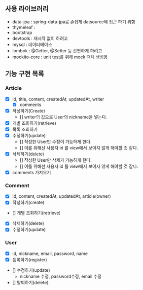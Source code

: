 ## 사용 라이브러리
- data-jpa : spring-data-jpa로 손쉽게 datsource에 접근 하기 위함
- thymeleaf : 
- bootstrap
- devtools : 재시작 없이 하려고
- mysql : 데이터베이스
- lombok : @Getter, @Setter 등 간편하게 하려고
- mockito-core : unit test를 위해 mock 객체 생성용
## 기능 구현 목록
### Article
- [x] id, title, content, createdAt, updatedAt, writer
  - [x] comments
- [x] 작성하기(Create)
  - [] writer의 값으로 User의 nickname을 넣는다.
- [x] 개별 조회하기(retrieve)
- [x] 목록 조회하기
- [x] 수정하기(update)
  - [] 작성한 User만 수정이 가능하게 한다.
  - [] 이를 위해선 사용자 id 를 view에서 보이지 않게 해야할 것 같다.
- [x] 삭제하기(delete)
  - [] 작성한 User만 삭제가 가능하게 한다.
  - [] 이를 위해선 사용자 id 를 view에서 보이지 않게 해야할 것 같다.
- [x] comments 가져오기
### Comment
- [x] id, content, createdAt, updatedAt, article(owner)
- [x] 작성하기(create)
- [] 개별 조회하기(retrieve)
- [x] 삭제하기(delete)
- [x] 수정하기(update)
### User
- [x] id, nickname, email, password, name
- [x] 등록하기(register)
- [] 수정하기(update)
  - nickname 수정, password수정, email 수정
- [] 탈퇴하기(delete)